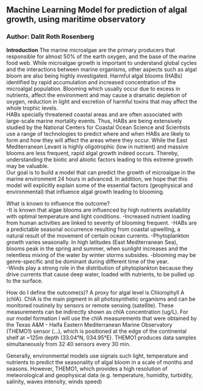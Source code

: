 
## Machine Learning Model for prediction of algal growth, using maritime observatory  

### Author: Dalit Roth Rosenberg  

**Introduction**
The marine microalgae are the primary producers that responsible for almost 50% of the earth oxygen, and the base of the marine food web. While microalgae growth is important to understand global cycles and the interactions between marine organisms, other aspects such as algal bloom are also being highly investigated. Harmful algal blooms (HABs) identified by rapid accumulation and increased concentration of the microalgal population. Blooming which usually occur due to excess in nutrients, affect the environment and may cause a dramatic depletion of oxygen, reduction in light and excretion of harmful toxins that may affect the whole trophic levels.   
HABs specially threatened coastal areas and are often associated with large-scale marine mortality events. Thus, HABs are being extensively studied by the National Centers for Coastal Ocean Science and Scientists use a range of technologies to predict where and when HABs are likely to form and how they will affect the areas where they occur.
While the East Mediterranean Levant is highly oligotrophic (low in nutrient) and massive blooms are less frequent, rapid algal growth indeed occurs. Thereby, understanding the biotic and abiotic factors leading to this extreme growth may be valuable.    
Our goal is to build a model that can predict the growth of microalgae in the marine environment 24 hours in advanced. In addition, we hope that this model will explicitly explain some of the essential factors (geophysical and environmental) that influence algal growth leading to blooming.   

What is known to influence the outcome?  
-It is known that algae blooms are influenced by high nutrients availability with optimal temperature and light conditions. 
-Increased nutrient loading from human activities are linked to severity of blooming frequent. 
-HABs are a predictable seasonal occurrence resulting from coastal upwelling, a natural result of the movement of certain ocean currents.
-Phytoplankton growth varies seasonally. In high latitudes (East Mediterranean Sea), blooms peak in the spring and summer, when sunlight increases and the relentless mixing of the water by winter storms subsides.
-blooming may be genre-specific and be dominant during different time of the year.  
-Winds play a strong role in the distribution of phytoplankton because they drive currents that cause deep water, loaded with nutrients, to be pulled up to the surface. 

How do I define the outcome(s)?
A proxy for algal level is Chlorophyll A (chlA). ChlA is the main pigment in all photosynthetic organisms and can be monitored routinely by sensors or remote sensing (satellite). These measurements can be indirectly shown as chlA concentration (ug/L). For our model formation I will use the chlA measurements that were obtained by the Texas A&M - Haifa Eastern Mediterranean Marine Observatory (THEMO1) sensor (…), which is positioned at the edge of the continental shelf at ~125m depth (33.04°N, 034.95°E). THEMO1 produces data samples simultaneously from 32 40 sensors every 30 min.  

Generally, environmental models use signals such light, temperature and nutrients to predict the seasonality of algal bloom in a scale of months and seasons. However, THEMO1, which provides a high resolution of meteorological and geophysical data (e.g. temperature, humidity, turbidity, salinity, waves intensity, winds speed) 
